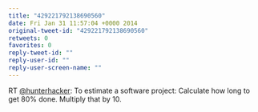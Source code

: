 ```yaml
---
title: "429221792138690560"
date: Fri Jan 31 11:57:04 +0000 2014
original-tweet-id: "429221792138690560"
retweets: 0
favorites: 0
reply-tweet-id: ""
reply-user-id: ""
reply-user-screen-name: ""
---
```

RT <a href="https://twitter.com/hunterhacker">@hunterhacker</a>: To estimate a software project: Calculate how long to get 80% done. Multiply that by 10.
